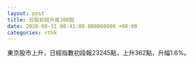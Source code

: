 ```yaml
---
layout: post
title: 日股初段升逾300點
date: 2020-08-31 08:41:08.000000000 +08:00
categories: rthk
---
```


東京股市上升，日經指數初段報23245點，上升362點，升幅1.6%。
